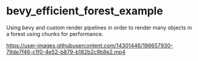 # bevy_efficient_forest_example
Using bevy and custom render pipelines in order to render many objects in a forest using chunks for performance.


https://user-images.githubusercontent.com/14301446/186657930-79de7f46-c1f0-4e52-b879-b182b2c9b8e2.mp4

